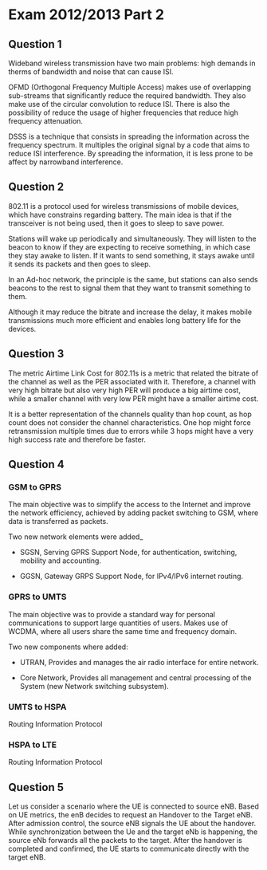 # Exam 2012/2013 Part 2

## Question 1

Wideband wireless transmission have two main problems: high demands in therms of bandwidth and noise that can cause ISI.

OFMD (Orthogonal Frequency Multiple Access) makes use of overlapping sub-streams that significantly reduce the required bandwidth.
They also make use of the circular convolution to reduce ISI.
There is also the possibility of reduce the usage of higher frequencies that reduce high frequency attenuation.

DSSS is a technique that consists in spreading the information across the frequency spectrum.
It multiples the original signal by a code that aims to reduce ISI interference.
By spreading the information, it is less prone to be affect by narrowband interference. 

## Question 2

802.11 is a protocol used for wireless transmissions of mobile devices, which have constrains regarding battery.
The main idea is that if the transceiver is not being used, then it goes to sleep to save power.

Stations will wake up periodically and simultaneously.
They will listen to the beacon to know if they are expecting to receive something, in which case they stay awake to listen.
If it wants to send something, it stays awake until it sends its packets and then goes to sleep.

In an Ad-hoc network, the principle is the same, but stations can also sends beacons to the rest to signal them that they want to transmit something to them.

Although it may reduce the bitrate and increase the delay, it makes mobile transmissions much more efficient and enables long battery life for the devices.

## Question 3

The metric Airtime Link Cost for 802.11s is a metric that related the bitrate of the channel as well as the PER associated with it. Therefore, a channel with very high bitrate but also very high PER will produce a big airtime cost, while a smaller channel with very low PER might have a smaller airtime cost.

It is a better representation of the channels quality than hop count, as hop count does not consider the channel characteristics. One hop might force retransmission multiple times due to errors while 3 hops might have a very high success rate and therefore be faster.

## Question 4

### GSM to GPRS

The main objective was to simplify the access to the Internet and improve the network efficiency, achieved by adding packet switching to GSM, where data is transferred as packets.

Two new network elements were added_

- SGSN, Serving GPRS Support Node, for authentication, switching, mobility and accounting.

- GGSN, Gateway GRPS Support Node, for IPv4/IPv6 internet routing.

### GPRS to UMTS

The main objective was to provide a standard way for personal communications to support large quantities of users.
Makes use of WCDMA, where all users share the same time and frequency domain.

Two new components where added:

- UTRAN, Provides and manages the air radio interface for entire network.

- Core Network, Provides all management and central processing of the System (new Network switching subsystem).

### UMTS to HSPA

Routing Information Protocol

### HSPA to LTE

Routing Information Protocol

## Question 5

Let us consider a scenario where the UE is connected to source eNB. Based on UE metrics, the enB decides to request an Handover to the Target eNB. After admission control, the source eNB signals the UE about the handover.
While synchronization between the Ue and the target eNb is happening, the source eNb forwards all the packets to the target.
After the handover is completed and confirmed, the UE starts to communicate directly with the target eNB.
